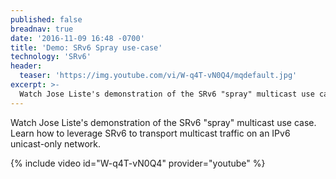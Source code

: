 ```yaml
---
published: false
breadnav: true
date: '2016-11-09 16:48 -0700'
title: 'Demo: SRv6 Spray use-case'
technology: 'SRv6'
header:
  teaser: 'https://img.youtube.com/vi/W-q4T-vN0Q4/mqdefault.jpg'
excerpt: >-
  Watch Jose Liste's demonstration of the SRv6 "spray" multicast use case. Learn how to leverage SRv6 to transport multicast traffic on an IPv6 unicast-only network.
---
```

Watch Jose Liste's demonstration of the SRv6 "spray" multicast use case. Learn how to leverage SRv6 to transport multicast traffic on an IPv6 unicast-only network.

{% include video id="W-q4T-vN0Q4" provider="youtube" %}
